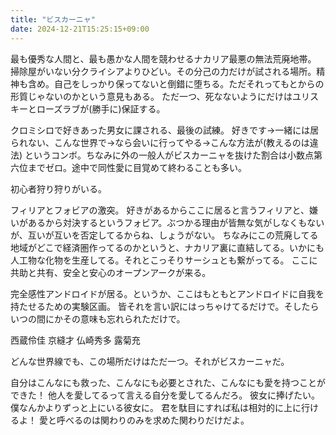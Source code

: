 ```yaml
---
title: "ビスカーニャ"
date: 2024-12-21T15:25:15+09:00
---
```

最も優秀な人間と、最も愚かな人間を競わせるナカリア最悪の無法荒廃地帯。
掃除屋がいない分クライシアよりひどい。その分己の力だけが試される場所。精神も含め。自己をしっかり保ってないと倒錯に堕ちる。ただそれってもとからの形質じゃないのかという意見もある。
ただ一つ、死なないようにだけはユリスキーとローズラブが(勝手に)保証する。

クロミシロで好きあった男女に課される、最後の試練。
好きです→一緒には居られない、こんな世界で→なら会いに行ってやる→こんな方法が(教えるのは違法)
というコンボ。ちなみに外の一般人がビスカーニャを抜けた割合は小数点第六位までゼロ。途中で同性愛に目覚めて終わることも多い。

初心者狩り狩りがいる。


フィリアとフォビアの激突。
好きがあるからここに居ると言うフィリアと、嫌いがあるから対決するというフォビア。ぶつかる理由が皆無な気がしなくもないが、互いが互いを否定してるからね、しょうがない。
ちなみにこの荒廃してる地域がどこで経済圏作ってるのかというと、ナカリア裏に直結してる。いかにも人工物な化物を生産してる。それとこっそりサーシュとも繋がってる。
ここに共助と共有、安全と安心のオープンアークが来る。

完全感性アンドロイドが居る。というか、ここはもともとアンドロイドに自我を持たせるための実験区画。
皆それを言い訳にはっちゃけてるだけで。そしたらいつの間にかその意味も忘れられただけで。


西蔵伶佳
京縫才
仏崎秀多
露菊充

どんな世界線でも、この場所だけはただ一つ。それがビスカーニャだ。

自分はこんなにも救った、こんなにも必要とされた、こんなにも愛を持つことができた！
他人を愛してるって言える自分を愛してるんだろ。
彼女に捧げたい。僕なんかよりずっと上にいる彼女に。
君を駄目にすれば私は相対的に上に行けるよ！
愛と呼べるのは関わりのみを求めた関わりだけだよ。
